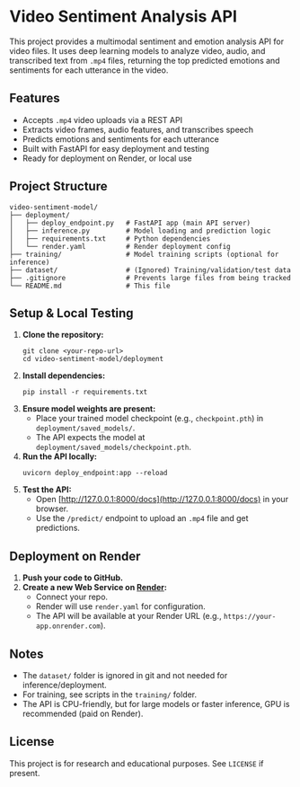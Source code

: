 # Video Sentiment Analysis API

This project provides a multimodal sentiment and emotion analysis API for video files. It uses deep learning models to analyze video, audio, and transcribed text from `.mp4` files, returning the top predicted emotions and sentiments for each utterance in the video.

## Features

- Accepts `.mp4` video uploads via a REST API
- Extracts video frames, audio features, and transcribes speech
- Predicts emotions and sentiments for each utterance
- Built with FastAPI for easy deployment and testing
- Ready for deployment on Render, or local use

## Project Structure

```
video-sentiment-model/
├── deployment/
│   ├── deploy_endpoint.py   # FastAPI app (main API server)
│   ├── inference.py         # Model loading and prediction logic
│   ├── requirements.txt     # Python dependencies
│   └── render.yaml          # Render deployment config
├── training/                # Model training scripts (optional for inference)
├── dataset/                 # (Ignored) Training/validation/test data
├── .gitignore               # Prevents large files from being tracked
└── README.md                # This file
```

## Setup & Local Testing

1. **Clone the repository:**
   ```
   git clone <your-repo-url>
   cd video-sentiment-model/deployment
   ```
2. **Install dependencies:**
   ```
   pip install -r requirements.txt
   ```
3. **Ensure model weights are present:**
   - Place your trained model checkpoint (e.g., `checkpoint.pth`) in `deployment/saved_models/`.
   - The API expects the model at `deployment/saved_models/checkpoint.pth`.
4. **Run the API locally:**
   ```
   uvicorn deploy_endpoint:app --reload
   ```
5. **Test the API:**
   - Open [http://127.0.0.1:8000/docs](http://127.0.0.1:8000/docs) in your browser.
   - Use the `/predict/` endpoint to upload an `.mp4` file and get predictions.

## Deployment on Render

1. **Push your code to GitHub.**
2. **Create a new Web Service on [Render](https://render.com/):**
   - Connect your repo.
   - Render will use `render.yaml` for configuration.
   - The API will be available at your Render URL (e.g., `https://your-app.onrender.com`).

## Notes

- The `dataset/` folder is ignored in git and not needed for inference/deployment.
- For training, see scripts in the `training/` folder.
- The API is CPU-friendly, but for large models or faster inference, GPU is recommended (paid on Render).

## License

This project is for research and educational purposes. See `LICENSE` if present.